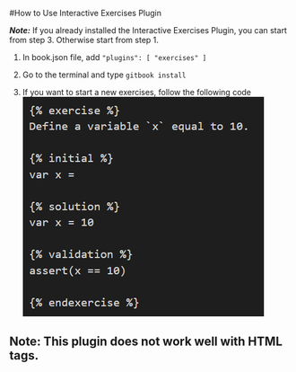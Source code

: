 #How to Use Interactive Exercises Plugin

**_Note:_** If you already installed the Interactive Exercises Plugin, you can start from step 3. Otherwise start from step 1.

1. In book.json file, add `"plugins": [ "exercises" ]`

2. Go to the terminal and type `gitbook install`

3. If you want to start a new exercises, follow the following code
![new exercises](images/exercisess.png)
## Note: This plugin does not work well with HTML tags.